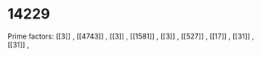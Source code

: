 # 14229

Prime factors: [[3]] , [[4743]] , [[3]] , [[1581]] , [[3]] , [[527]] , [[17]] , [[31]] , [[31]] , 